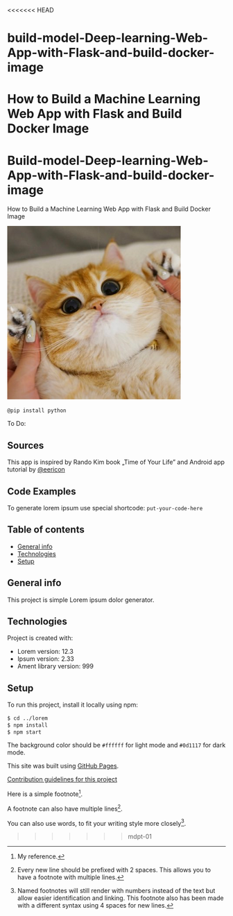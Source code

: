 <<<<<<< HEAD
# build-model-Deep-learning-Web-App-with-Flask-and-build-docker-image
How to Build a Machine Learning Web App with Flask and Build Docker Image
=======
# Build-model-Deep-learning-Web-App-with-Flask-and-build-docker-image
How to Build a Machine Learning Web App with Flask and Build Docker Image



![aLGORITHMfgdfzvdavdf](static/cat_cute.jpg)


```
@pip install python
```


To Do:


## Sources
This app is inspired by Rando Kim book „Time of Your Life”
and Android app tutorial by [@eericon](https://www.eericon.github.io/post/timer-android)


## Code Examples
To generate lorem ipsum use special shortcode: `put-your-code-here`


## Table of contents
* [General info](#general-info)
* [Technologies](#technologies)
* [Setup](#setup)

## General info
This project is simple Lorem ipsum dolor generator.
	
## Technologies
Project is created with:
* Lorem version: 12.3
* Ipsum version: 2.33
* Ament library version: 999
	
## Setup
To run this project, install it locally using npm:

```
$ cd ../lorem
$ npm install
$ npm start
```


The background color should be `#ffffff` for light mode and `#0d1117` for dark mode.

This site was built using [GitHub Pages](https://pages.github.com/).

[Contribution guidelines for this project](docs/CONTRIBUTING.md)


Here is a simple footnote[^1].

A footnote can also have multiple lines[^2].

You can also use words, to fit your writing style more closely[^note].

[^1]: My reference.

[^2]: Every new line should be prefixed with 2 spaces.
  This allows you to have a footnote with multiple lines.

[^note]:
    Named footnotes will still render with numbers instead of the text but allow easier identification and linking.
    This footnote also has been made with a different syntax using 4 spaces for new lines.


<!-- This content will not appear in the rendered Markdown -->
>>>>>>> mdpt-01
